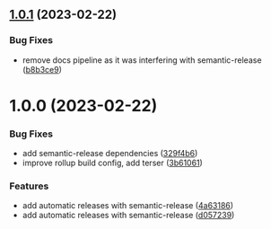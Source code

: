 ## [1.0.1](https://github.com/art0rz/foxhole-warapi/compare/v1.0.0...v1.0.1) (2023-02-22)


### Bug Fixes

* remove docs pipeline as it was interfering with semantic-release ([b8b3ce9](https://github.com/art0rz/foxhole-warapi/commit/b8b3ce9dd0edb7d50cb42b1177899d7b04006c5b))

# 1.0.0 (2023-02-22)


### Bug Fixes

* add semantic-release dependencies ([329f4b6](https://github.com/art0rz/foxhole-warapi/commit/329f4b63acaa2fb6669d4e6f6db227093612be67))
* improve rollup build config, add terser ([3b61061](https://github.com/art0rz/foxhole-warapi/commit/3b610611aed14c4cadee935b688f82134c33d85d))


### Features

* add automatic releases with semantic-release ([4a63186](https://github.com/art0rz/foxhole-warapi/commit/4a631862ea46c829b8d9b834b0e29a85a0f80e98))
* add automatic releases with semantic-release ([d057239](https://github.com/art0rz/foxhole-warapi/commit/d0572391b99d9cefbfba51fc5c54091988d79072))
